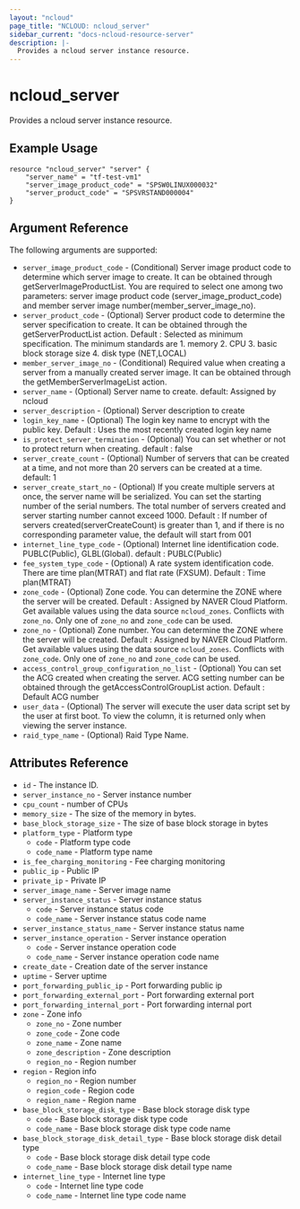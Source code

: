 ```yaml
---
layout: "ncloud"
page_title: "NCLOUD: ncloud_server"
sidebar_current: "docs-ncloud-resource-server"
description: |-
  Provides a ncloud server instance resource.
---
```


# ncloud_server

Provides a ncloud server instance resource.

## Example Usage

```hcl
resource "ncloud_server" "server" {
	"server_name" = "tf-test-vm1"
	"server_image_product_code" = "SPSW0LINUX000032"
	"server_product_code" = "SPSVRSTAND000004"
}
```

## Argument Reference

The following arguments are supported:

* `server_image_product_code` - (Conditional) Server image product code to determine which server image to create. It can be obtained through getServerImageProductList. You are required to select one among two parameters: server image product code (server_image_product_code) and member server image number(member_server_image_no).
* `server_product_code` - (Optional) Server product code to determine the server specification to create. It can be obtained through the getServerProductList action. Default : Selected as minimum specification. The minimum standards are 1. memory 2. CPU 3. basic block storage size 4. disk type (NET,LOCAL)
* `member_server_image_no` - (Conditional) Required value when creating a server from a manually created server image. It can be obtained through the getMemberServerImageList action.
* `server_name` - (Optional) Server name to create. default: Assigned by ncloud
* `server_description` - (Optional) Server description to create
* `login_key_name` - (Optional) The login key name to encrypt with the public key. Default : Uses the most recently created login key name
* `is_protect_server_termination` - (Optional) You can set whether or not to protect return when creating. default : false
* `server_create_count` - (Optional) Number of servers that can be created at a time, and not more than 20 servers can be created at a time. default: 1
* `server_create_start_no` - (Optional) If you create multiple servers at once, the server name will be serialized. You can set the starting number of the serial numbers. The total number of servers created and server starting number cannot exceed 1000. Default : If number of servers created(serverCreateCount) is greater than 1, and if there is no corresponding parameter value, the default will start from 001
* `internet_line_type_code` - (Optional) Internet line identification code. PUBLC(Public), GLBL(Global). default : PUBLC(Public)
* `fee_system_type_code` - (Optional) A rate system identification code. There are time plan(MTRAT) and flat rate (FXSUM). Default : Time plan(MTRAT)
* `zone_code` - (Optional) Zone code. You can determine the ZONE where the server will be created. Default : Assigned by NAVER Cloud Platform.
    Get available values using the data source `ncloud_zones`.
    Conflicts with `zone_no`. Only one of `zone_no` and `zone_code` can be used.
* `zone_no` - (Optional) Zone number. You can determine the ZONE where the server will be created. Default : Assigned by NAVER Cloud Platform.
    Get available values using the data source `ncloud_zones`.
    Conflicts with `zone_code`. Only one of `zone_no` and `zone_code` can be used.
* `access_control_group_configuration_no_list` - (Optional) You can set the ACG created when creating the server. ACG setting number can be obtained through the getAccessControlGroupList action. Default : Default ACG number
* `user_data` - (Optional) The server will execute the user data script set by the user at first boot. To view the column, it is returned only when viewing the server instance.
* `raid_type_name` - (Optional) Raid Type Name.

## Attributes Reference

* `id` - The instance ID.
* `server_instance_no` - Server instance number
* `cpu_count` - number of CPUs
* `memory_size` - The size of the memory in bytes.
* `base_block_storage_size` - The size of base block storage in bytes
* `platform_type` - Platform type
    * `code` - Platform type code
    * `code_name` - Platform type name
* `is_fee_charging_monitoring` - Fee charging monitoring
* `public_ip` - Public IP
* `private_ip` - Private IP
* `server_image_name` - Server image name
* `server_instance_status` - Server instance status
    * `code` - Server instance status code
    * `code_name` - Server instance status code name
* `server_instance_status_name` - Server instance status name
* `server_instance_operation` - Server instance operation
    * `code` - Server instance operation code
    * `code_name` - Server instance operation code name
* `create_date` - Creation date of the server instance
* `uptime` - Server uptime
* `port_forwarding_public_ip` - Port forwarding public ip
* `port_forwarding_external_port` - Port forwarding external port
* `port_forwarding_internal_port` - Port forwarding internal port
* `zone` - Zone info
    * `zone_no` - Zone number
    * `zone_code` - Zone code
    * `zone_name` - Zone name
    * `zone_description` - Zone description
    * `region_no` - Region number
* `region` - Region info
    * `region_no` - Region number
    * `region_code` - Region code
    * `region_name` - Region name
* `base_block_storage_disk_type` - Base block storage disk type
    * `code` - Base block storage disk type code
    * `code_name` - Base block storage disk type code name
* `base_block_storage_disk_detail_type` - Base block storage disk detail type
    * `code` - Base block storage disk detail type code
    * `code_name` - Base block storage disk detail type name
* `internet_line_type` - Internet line type
    * `code` - Internet line type code
    * `code_name` - Internet line type code name
